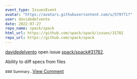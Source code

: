 ```yaml
---
event_type: IssuesEvent
avatar: "https://avatars.githubusercontent.com/u/579771?"
user: davidedelvento
date: 2022-07-27
repo_name: spack/spack
html_url: https://github.com/spack/spack/issues/31782
repo_url: https://github.com/spack/spack
---
```


<a href='https://github.com/davidedelvento' target='_blank'>davidedelvento</a> open issue <a href='https://github.com/spack/spack/issues/31782' target='_blank'>spack/spack#31782</a>.

<p>Ability to diff specs from files</p><small>### Summary...</small><a href='https://github.com/spack/spack/issues/31782' target='_blank'>View Comment</a>